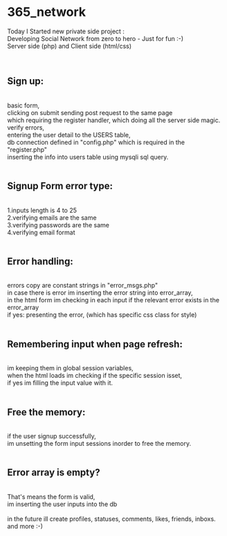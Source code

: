 # 365_network

Today I Started new private side project : <br>
Developing Social Network from zero to hero - Just for fun :-) <br>
Server side (php) and Client side (html/css) <br>

<br>
<h2>Sign up:</h2><br>
basic form, <br>
clicking on submit sending post request to the same page <br>
which requiring the register handler, which doing all the server side magic. <br>
verify errors, <br>
entering the user detail to the USERS table, <br>
db connection defined in "config.php" which is required in the "register.php" <br>
inserting the info into users table using mysqli sql query. <br>
<br>

<h2>Signup Form error type:</h2><br>
1.inputs length is 4 to 25 <br>
2.verifying emails are the same <br>
3.verifying passwords are the same <br>
4.verifying email format <br>
<br>

<h2>Error handling:</h2><br>
errors copy are constant strings in "error_msgs.php" <br>
in case there is error im inserting the error string into error_array, <br>
in the html form im checking in each input if the relevant error exists in the error_array <br>
if yes: presenting the error, (which has specific css class for style) <br>
<br>

<h2>Remembering input when page refresh:</h2><br>
im keeping them in global session variables,  <br>
when the html loads im checking if the specific session isset, <br>
if yes im filling the input value with it. <br>
<br>

<h2>Free the memory:</h2><br>
if the user signup successfully, <br>
im unsetting the form input sessions inorder to free the memory.  <br>
<br>

<h2>Error array is empty?</h2><br>
That's means the form is valid, <br>
im inserting the user inputs into the db <br>


<br>
in the future ill create profiles, statuses, comments, likes, friends, inboxs. and more :-)